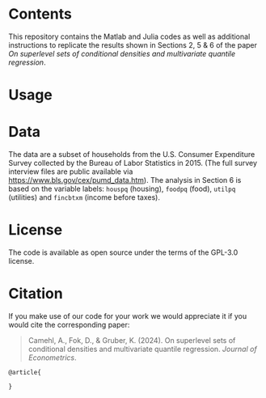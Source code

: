 <!--
License Batch:
[![License](https://img.shields.io/badge/License-Apache%202.0-blue.svg)](https://opensource.org/licenses/Apache-2.0)
-->

# Contents
This repository contains the Matlab and Julia codes as well as additional instructions to replicate the results shown in Sections 2, 5 & 6 of the paper *On superlevel sets of conditional densities and multivariate quantile regression*.

# Usage

# Data
The data are a subset of households from the  U.S. Consumer Expenditure Survey collected by the Bureau of Labor Statistics in 2015. (The full survey interview files are public available via https://www.bls.gov/cex/pumd_data.htm). The analysis in Section 6 is based on the variable labels: `houspq` (housing), `foodpq` (food), `utilpq` (utilities) and `fincbtxm` (income before taxes).
 
# License
The code is available as open source under the terms of the GPL-3.0 license.

# Citation
If you make use of our code for your work we would appreciate it if you would cite the corresponding paper:

> Camehl, A., Fok, D., & Gruber, K. (2024). On superlevel sets of conditional densities and multivariate quantile regression. *Journal of Econometrics*. 

```
@article{

}
```

